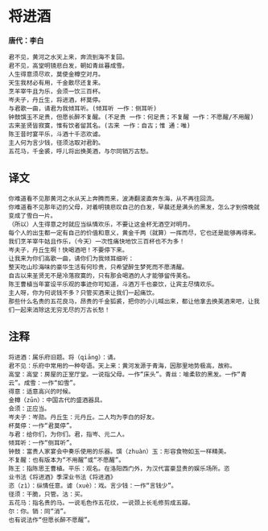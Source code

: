 # 将进酒

**唐代：李白**

    君不见，黄河之水天上来，奔流到海不复回。
    君不见，高堂明镜悲白发，朝如青丝暮成雪。
    人生得意须尽欢，莫使金樽空对月。
    天生我材必有用，千金散尽还复来。
    烹羊宰牛且为乐，会须一饮三百杯。
    岑夫子，丹丘生，将进酒，杯莫停。
    与君歌一曲，请君为我倾耳听。(倾耳听 一作：侧耳听)
    钟鼓馔玉不足贵，但愿长醉不复醒。(不足贵 一作：何足贵；不复醒 一作：不愿醒/不用醒)
    古来圣贤皆寂寞，惟有饮者留其名。(古来 一作：自古；惟 通：唯)
    陈王昔时宴平乐，斗酒十千恣欢谑。
    主人何为言少钱，径须沽取对君酌。
    五花马，千金裘，呼儿将出换美酒，与尔同销万古愁。

译文
--
    你难道看不见那黄河之水从天上奔腾而来，波涛翻滚直奔东海，从不再往回流。
    你难道看不见那年迈的父母，对着明镜悲叹自己的白发，早晨还是满头的黑发，怎么才到傍晚就变成了雪白一片。
    （所以）人生得意之时就应当纵情欢乐，不要让这金杯无酒空对明月。
    每个人的出生都一定有自己的价值和意义，黄金千两（就算）一挥而尽，它也还是能够再得来。
    我们烹羊宰牛姑且作乐，（今天）一次性痛快地饮三百杯也不为多！
    岑夫子，丹丘生啊！快喝酒吧！不要停下来。
    让我来为你们高歌一曲，请你们为我倾耳细听：
    整天吃山珍海味的豪华生活有何珍贵，只希望醉生梦死而不愿清醒。
    自古以来圣贤无不是冷落寂寞的，只有那会喝酒的人才能够留传美名。
    陈王曹植当年宴设平乐观的事迹你可知道，斗酒万千也豪饮，让宾主尽情欢乐。
    主人呀，你为何说钱不多？只管买酒来让我们一起痛饮。
    那些什么名贵的五花良马，昂贵的千金狐裘，把你的小儿喊出来，都让他拿去换美酒来吧，让我们一起来消除这无穷无尽的万古长愁！

注释
--
    将进酒：属乐府旧题。将（qiāng）：请。
    君不见：乐府中常用的一种夸语。天上来：黄河发源于青海，因那里地势极高，故称。
    高堂：高堂：房屋的正室厅堂。一说指父母。一作“床头”。青丝：喻柔软的黑发。一作“青云”。成雪：一作“如雪”。
    得意：适意高兴的时候。
    金樽（zūn）：中国古代的盛酒器具。
    会须：正应当。
    岑夫子：岑勋。丹丘生：元丹丘。二人均为李白的好友。
    杯莫停：一作“君莫停”。
    与君：给你们，为你们。君，指岑、元二人。
    倾耳听：一作“侧耳听”。
    钟鼓：富贵人家宴会中奏乐使用的乐器。馔（zhuàn）玉：形容食物如玉一样精美。
    不复醒：也有版本为“不用醒”或“不愿醒”。
    陈王：指陈思王曹植。平乐：观名。在洛阳西门外，为汉代富豪显贵的娱乐场所。恣
    业书法《将进酒》季深业书法《将进酒》
    恣（zì）：纵情任意。谑（xuè）：戏。言少钱：一作“言钱少”。
    径须：干脆，只管。沽：买。
    五花马：指名贵的马。一说毛色作五花纹，一说颈上长毛修剪成五瓣。
    尔：你。销：同“消”。
    也有说法作“但愿长醉不愿醒”。